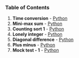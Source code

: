 ### Table of Contents
1. __Time conversion__ - [Python](Time%20Conversion.py)
1. __Mini-max sum__ - [Python](Mini-Max%20Sum.py)
1. __Counting sort 1__ - [Python](Counting%20Sort%201.py)
1. __Lonely integer__ - [Python](Lonely%20Integer.py)
1. __Diagonal difference__ - [Python](Diagonal%20Difference.py)
1. __Plus minus__ - [Python](Plus%20Minus.py)
1. __Mock test - 1__ - [Python](Mock%20Test%20-%201.py)
